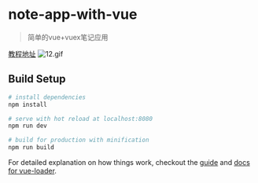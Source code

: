 # note-app-with-vue

> 简单的vue+vuex笔记应用

[教程地址]()
![12.gif](https://ooo.0o0.ooo/2016/12/09/584a3eb147567.gif)

## Build Setup

``` bash
# install dependencies
npm install

# serve with hot reload at localhost:8080
npm run dev

# build for production with minification
npm run build
```

For detailed explanation on how things work, checkout the [guide](http://vuejs-templates.github.io/webpack/) and [docs for vue-loader](http://vuejs.github.io/vue-loader).
